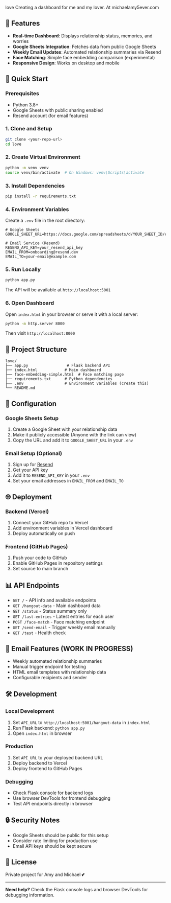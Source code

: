 
 love
Creating a dashboard for me and my lover. At michaelamy5ever.com 

## 🌟 Features

- **Real-time Dashboard**: Displays relationship status, memories, and worries
- **Google Sheets Integration**: Fetches data from public Google Sheets
- **Weekly Email Updates**: Automated relationship summaries via Resend
- **Face Matching**: Simple face embedding comparison (experimental)
- **Responsive Design**: Works on desktop and mobile

## 🚀 Quick Start

### Prerequisites
- Python 3.8+
- Google Sheets with public sharing enabled
- Resend account (for email features)

### 1. Clone and Setup
```bash
git clone <your-repo-url>
cd love
```

### 2. Create Virtual Environment
```bash
python -m venv venv
source venv/bin/activate  # On Windows: venv\Scripts\activate
```

### 3. Install Dependencies
```bash
pip install -r requirements.txt
```

### 4. Environment Variables
Create a `.env` file in the root directory:
```env
# Google Sheets
GOOGLE_SHEET_URL=https://docs.google.com/spreadsheets/d/YOUR_SHEET_ID/edit

# Email Service (Resend)
RESEND_API_KEY=your_resend_api_key
EMAIL_FROM=onboarding@resend.dev
EMAIL_TO=your-email@example.com

```

### 5. Run Locally
```bash
python app.py
```
The API will be available at `http://localhost:5001`

### 6. Open Dashboard
Open `index.html` in your browser or serve it with a local server:
```bash
python -m http.server 8000
```
Then visit `http://localhost:8000`

## 📁 Project Structure

```
love/
├── app.py                 # Flask backend API
├── index.html            # Main dashboard
├── face-embedding-simple.html  # Face matching page
├── requirements.txt      # Python dependencies
├── .env                  # Environment variables (create this)
└── README.md
```

## 🔧 Configuration

### Google Sheets Setup
1. Create a Google Sheet with your relationship data
2. Make it publicly accessible (Anyone with the link can view)
3. Copy the URL and add it to `GOOGLE_SHEET_URL` in your `.env`

### Email Setup (Optional)
1. Sign up for [Resend](https://resend.com)
2. Get your API key
3. Add it to `RESEND_API_KEY` in your `.env`
4. Set your email addresses in `EMAIL_FROM` and `EMAIL_TO`

## 🌐 Deployment

### Backend (Vercel)
1. Connect your GitHub repo to Vercel
2. Add environment variables in Vercel dashboard
3. Deploy automatically on push

### Frontend (GitHub Pages)
1. Push your code to GitHub
2. Enable GitHub Pages in repository settings
3. Set source to main branch

## 📊 API Endpoints

- `GET /` - API info and available endpoints
- `GET /hangout-data` - Main dashboard data
- `GET /status` - Status summary only
- `GET /last-entries` - Latest entries for each user
- `POST /face-match` - Face matching endpoint
- `GET /send-email` - Trigger weekly email manually
- `GET /test` - Health check

## 📧 Email Features (WORK IN PROGRESS)

- Weekly automated relationship summaries
- Manual trigger endpoint for testing
- HTML email templates with relationship data
- Configurable recipients and sender

## 🛠️ Development

### Local Development
1. Set `API_URL` to `http://localhost:5001/hangout-data` in `index.html`
2. Run Flask backend: `python app.py`
3. Open `index.html` in browser

### Production
1. Set `API_URL` to your deployed backend URL
2. Deploy backend to Vercel
3. Deploy frontend to GitHub Pages

### Debugging
- Check Flask console for backend logs
- Use browser DevTools for frontend debugging
- Test API endpoints directly in browser

## 🔒 Security Notes

- Google Sheets should be public for this setup
- Consider rate limiting for production use
- Email API keys should be kept secure

## 📝 License

Private project for Amy and Michael 💕

---

**Need help?** Check the Flask console logs and browser DevTools for debugging information.
